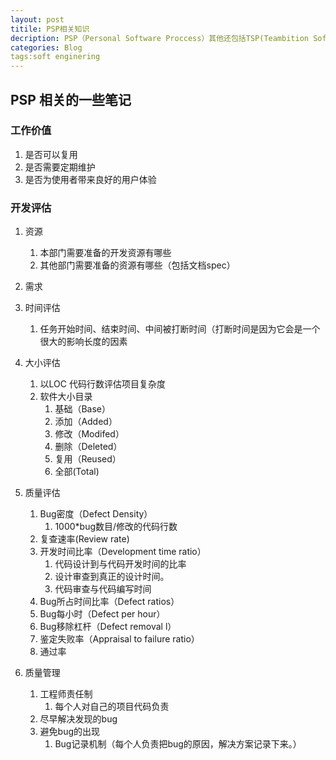 ```yaml
---
layout: post
titile: PSP相关知识
decription: PSP（Personal Software Proccess）其他还包括TSP(Teambition Software Process) 
categories: Blog
tags:soft enginering
---
```



## PSP 相关的一些笔记


### 工作价值
1. 是否可以复用
2. 是否需要定期维护
3. 是否为使用者带来良好的用户体验

### 开发评估
1. 资源
	1. 本部门需要准备的开发资源有哪些
	2. 其他部门需要准备的资源有哪些（包括文档spec）

2. 需求
3. 时间评估
	1. 任务开始时间、结束时间、中间被打断时间（打断时间是因为它会是一个很大的影响长度的因素
4. 大小评估
	1. 以LOC 代码行数评估项目复杂度
	2. 软件大小目录
		1. 基础（Base）
		2. 添加（Added）
		3. 修改（Modifed）
		4. 删除（Deleted）
		5. 复用（Reused）
		5. 全部(Total)

5. 质量评估
	1. Bug密度（Defect Density）
		1. 1000*bug数目/修改的代码行数
	2. 复查速率(Review rate)
	3. 开发时间比率（Development time ratio）
		1. 代码设计到与代码开发时间的比率
		2. 设计审查到真正的设计时间。
		3. 代码审查与代码编写时间
	4. Bug所占时间比率（Defect ratios）
	5. Bug每小时（Defect per hour）
	6. Bug移除杠杆（Defect removal l）
	7. 鉴定失败率（Appraisal to failure ratio）
	8. 通过率

6. 质量管理
	1. 工程师责任制
		1. 每个人对自己的项目代码负责
	2. 尽早解决发现的bug
	3. 避免bug的出现
		1. Bug记录机制（每个人负责把bug的原因，解决方案记录下来。） 
	
